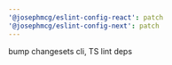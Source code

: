 ```yaml
---
'@josephmcg/eslint-config-react': patch
'@josephmcg/eslint-config-next': patch
---
```


bump changesets cli, TS lint deps
